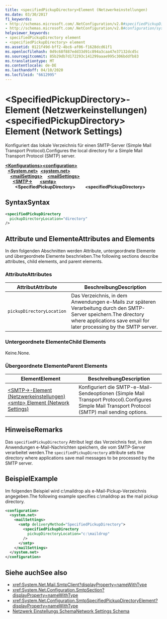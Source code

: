 ```yaml
---
title: <specifiedPickupDirectory>Element (Netzwerkeinstellungen)
ms.date: 03/30/2017
f1_keywords:
- http://schemas.microsoft.com/.NetConfiguration/v2.0#specifiedPickupDirectory
- http://schemas.microsoft.com/.NetConfiguration/v2.0#configuration/system.net/mailSettings/smtp/specifiedPickupDirectory
helpviewer_keywords:
- specifiedPickupDirectory element
- <specifiedPickupDirectory> element
ms.assetid: 0121f49d-bff2-4bc6-af06-f1628dcd61f1
ms.openlocfilehash: 0d9c68f887edd33d91c894a3caa47e37132dcd5c
ms.sourcegitcommit: 85b29db7d172293c141299aaae995c306bddfb83
ms.translationtype: MT
ms.contentlocale: de-DE
ms.lasthandoff: 04/10/2020
ms.locfileid: "6612995"
---
```

# <a name="specifiedpickupdirectory-element-network-settings"></a><span data-ttu-id="fe531-102">\<SpecifiedPickupDirectory>-Element (Netzwerkeinstellungen)</span><span class="sxs-lookup"><span data-stu-id="fe531-102">\<specifiedPickupDirectory> Element (Network Settings)</span></span>
<span data-ttu-id="fe531-103">Konfiguriert das lokale Verzeichnis für einen SMTP-Server (Simple Mail Transport Protocol).</span><span class="sxs-lookup"><span data-stu-id="fe531-103">Configures the local directory for a Simple Mail Transport Protocol (SMTP) server.</span></span>  
  
<span data-ttu-id="fe531-104">[**\<Konfigurations>**](../configuration-element.md)</span><span class="sxs-lookup"><span data-stu-id="fe531-104">[**\<configuration>**](../configuration-element.md)</span></span>\
<span data-ttu-id="fe531-105">&nbsp;&nbsp;[**\<System.net>**](system-net-element-network-settings.md)</span><span class="sxs-lookup"><span data-stu-id="fe531-105">&nbsp;&nbsp;[**\<system.net>**](system-net-element-network-settings.md)</span></span>\
<span data-ttu-id="fe531-106">&nbsp;&nbsp;&nbsp;&nbsp;[**\<mailSettings>**](mailsettings-element-network-settings.md)</span><span class="sxs-lookup"><span data-stu-id="fe531-106">&nbsp;&nbsp;&nbsp;&nbsp;[**\<mailSettings>**](mailsettings-element-network-settings.md)</span></span>\
<span data-ttu-id="fe531-107">&nbsp;&nbsp;&nbsp;&nbsp;&nbsp;&nbsp;[**\<SMTP->**](smtp-element-network-settings.md)</span><span class="sxs-lookup"><span data-stu-id="fe531-107">&nbsp;&nbsp;&nbsp;&nbsp;&nbsp;&nbsp;[**\<smtp>**](smtp-element-network-settings.md)</span></span>\
<span data-ttu-id="fe531-108">&nbsp;&nbsp;&nbsp;&nbsp;&nbsp;&nbsp;&nbsp;&nbsp;**\<SpecifiedPickupDirectory>**</span><span class="sxs-lookup"><span data-stu-id="fe531-108">&nbsp;&nbsp;&nbsp;&nbsp;&nbsp;&nbsp;&nbsp;&nbsp;**\<specifiedPickupDirectory>**</span></span>  
  
## <a name="syntax"></a><span data-ttu-id="fe531-109">Syntax</span><span class="sxs-lookup"><span data-stu-id="fe531-109">Syntax</span></span>  
  
```xml  
<specifiedPickupDirectory  
  pickupDirectoryLocation="directory"
/>  
```  
  
## <a name="attributes-and-elements"></a><span data-ttu-id="fe531-110">Attribute und Elemente</span><span class="sxs-lookup"><span data-stu-id="fe531-110">Attributes and Elements</span></span>  
 <span data-ttu-id="fe531-111">In den folgenden Abschnitten werden Attribute, untergeordnete Elemente und übergeordnete Elemente beschrieben.</span><span class="sxs-lookup"><span data-stu-id="fe531-111">The following sections describe attributes, child elements, and parent elements.</span></span>  
  
### <a name="attributes"></a><span data-ttu-id="fe531-112">Attribute</span><span class="sxs-lookup"><span data-stu-id="fe531-112">Attributes</span></span>  
  
|<span data-ttu-id="fe531-113">Attribut</span><span class="sxs-lookup"><span data-stu-id="fe531-113">Attribute</span></span>|<span data-ttu-id="fe531-114">Beschreibung</span><span class="sxs-lookup"><span data-stu-id="fe531-114">Description</span></span>|  
|---------------|-----------------|  
|`pickupDirectoryLocation`|<span data-ttu-id="fe531-115">Das Verzeichnis, in dem Anwendungen e-Mails zur späteren Verarbeitung durch den SMTP-Server speichern.</span><span class="sxs-lookup"><span data-stu-id="fe531-115">The directory where applications save email for later processing by the SMTP server.</span></span>|  
  
### <a name="child-elements"></a><span data-ttu-id="fe531-116">Untergeordnete Elemente</span><span class="sxs-lookup"><span data-stu-id="fe531-116">Child Elements</span></span>  
 <span data-ttu-id="fe531-117">Keine.</span><span class="sxs-lookup"><span data-stu-id="fe531-117">None.</span></span>  
  
### <a name="parent-elements"></a><span data-ttu-id="fe531-118">Übergeordnete Elemente</span><span class="sxs-lookup"><span data-stu-id="fe531-118">Parent Elements</span></span>  
  
|<span data-ttu-id="fe531-119">Element</span><span class="sxs-lookup"><span data-stu-id="fe531-119">Element</span></span>|<span data-ttu-id="fe531-120">Beschreibung</span><span class="sxs-lookup"><span data-stu-id="fe531-120">Description</span></span>|  
|-------------|-----------------|  
|[<span data-ttu-id="fe531-121">\<SMTP->-Element (Netzwerkeinstellungen)</span><span class="sxs-lookup"><span data-stu-id="fe531-121">\<smtp> Element (Network Settings)</span></span>](smtp-element-network-settings.md)|<span data-ttu-id="fe531-122">Konfiguriert die SMTP-e-Mail-Sendeoptionen (Simple Mail Transport Protocol).</span><span class="sxs-lookup"><span data-stu-id="fe531-122">Configures Simple Mail Transport Protocol (SMTP) mail sending options.</span></span>|  
  
## <a name="remarks"></a><span data-ttu-id="fe531-123">Hinweise</span><span class="sxs-lookup"><span data-stu-id="fe531-123">Remarks</span></span>  
 <span data-ttu-id="fe531-124">Das `specifiedPickupDirectory` Attribut legt das Verzeichnis fest, in dem Anwendungen e-Mail-Nachrichten speichern, die vom SMTP-Server verarbeitet werden.</span><span class="sxs-lookup"><span data-stu-id="fe531-124">The `specifiedPickupDirectory` attribute sets the directory where applications save mail messages to be processed by the SMTP server.</span></span>  
  
## <a name="example"></a><span data-ttu-id="fe531-125">Beispiel</span><span class="sxs-lookup"><span data-stu-id="fe531-125">Example</span></span>  
 <span data-ttu-id="fe531-126">Im folgenden Beispiel wird c:\maildrop als e-Mail-Pickup-Verzeichnis angegeben.</span><span class="sxs-lookup"><span data-stu-id="fe531-126">The following example specifies c:\maildrop as the mail pickup directory.</span></span>  
  
```xml  
<configuration>  
  <system.net>  
    <mailSettings>  
      <smtp deliveryMethod="SpecifiedPickupDirectory">  
        <specifiedPickupDirectory  
          pickupDirectoryLocation="c:\maildrop"  
        />  
      </smtp>  
    </mailSettings>  
  </system.net>  
</configuration>  
```  
  
## <a name="see-also"></a><span data-ttu-id="fe531-127">Siehe auch</span><span class="sxs-lookup"><span data-stu-id="fe531-127">See also</span></span>

- <xref:System.Net.Mail.SmtpClient?displayProperty=nameWithType>
- <xref:System.Net.Configuration.SmtpSection?displayProperty=nameWithType>
- <xref:System.Net.Configuration.SmtpSpecifiedPickupDirectoryElement?displayProperty=nameWithType>
- [<span data-ttu-id="fe531-128">Netzwerk Einstellungs Schema</span><span class="sxs-lookup"><span data-stu-id="fe531-128">Network Settings Schema</span></span>](index.md)